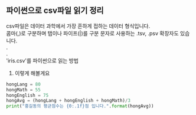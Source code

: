 ## 파이썬으로 csv파일 읽기 정리
csv파일은 데이터 과학에서 가장 흔하게 접하는 데이터 형식입니다.  
콤마(,)로 구분하며 탭이나 파이프(|)를 구분 문자로 사용하는 .tsv, .psv 확장자도 있습니다.  
.  
.  
'iris.csv'를 파이썬으로 읽는 방법
  
1.  이렇게 해볼게요
```python
hongLang = 80
hongMath = 55
hongEnglish = 75
hongAvg = (hongLang + hongEnglish + hongMath)/3
print("홍길동의 평균점수는 {0:.1f}점 입니다.".format(hongAvg))

```
